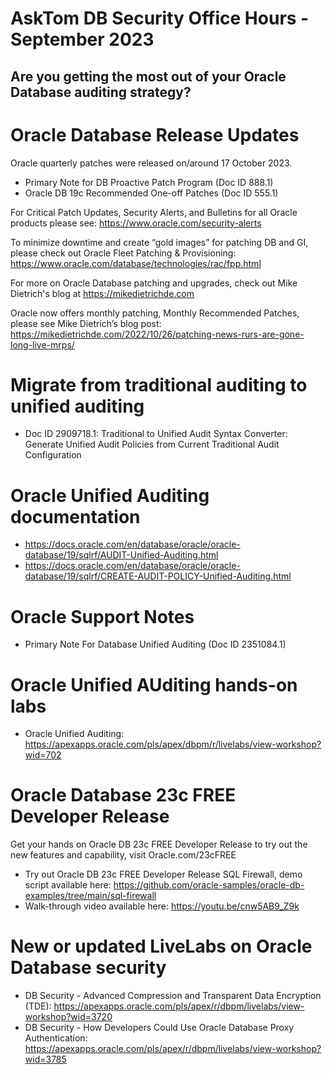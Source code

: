 # AskTom DB Security Office Hours - September 2023

## Are you getting the most out of your Oracle Database auditing strategy?

# 
# Oracle Database Release Updates

Oracle quarterly patches were released on/around 17 October 2023. 
- Primary Note for DB Proactive Patch Program (Doc ID 888.1)
- Oracle DB 19c Recommended One-off Patches (Doc ID 555.1)

For Critical Patch Updates, Security Alerts, and Bulletins for all Oracle products please see:  https://www.oracle.com/security-alerts

To minimize downtime and create “gold images” for patching DB and GI, please check out Oracle Fleet Patching & Provisioning: https://www.oracle.com/database/technologies/rac/fpp.html

For more on Oracle Database patching and upgrades, check out Mike Dietrich's blog at https://mikedietrichde.com

Oracle now offers monthly patching, Monthly Recommended Patches, please see Mike Dietrich’s blog post: https://mikedietrichde.com/2022/10/26/patching-news-rurs-are-gone-long-live-mrps/

# Migrate from traditional auditing to unified auditing

- Doc ID 2909718.1: Traditional to Unified Audit Syntax Converter: Generate Unified Audit Policies from Current Traditional Audit Configuration

# Oracle Unified Auditing documentation

- https://docs.oracle.com/en/database/oracle/oracle-database/19/sqlrf/AUDIT-Unified-Auditing.html
- https://docs.oracle.com/en/database/oracle/oracle-database/19/sqlrf/CREATE-AUDIT-POLICY-Unified-Auditing.html

# Oracle Support Notes

- Primary Note For Database Unified Auditing (Doc ID 2351084.1)

# Oracle Unified AUditing hands-on labs

- Oracle Unified Auditing: https://apexapps.oracle.com/pls/apex/dbpm/r/livelabs/view-workshop?wid=702
  
# Oracle Database 23c FREE Developer Release

Get your hands on Oracle DB 23c FREE Developer Release to try out the new features and capability, visit Oracle.com/23cFREE

- Try out Oracle DB 23c FREE Developer Release SQL Firewall, demo script available here: https://github.com/oracle-samples/oracle-db-examples/tree/main/sql-firewall
- Walk-through video available here: https://youtu.be/cnw5AB9_Z9k

# New or updated LiveLabs on Oracle Database security

- DB Security - Advanced Compression and Transparent Data Encryption (TDE): https://apexapps.oracle.com/pls/apex/r/dbpm/livelabs/view-workshop?wid=3720
- DB Security - How Developers Could Use Oracle Database Proxy Authentication: https://apexapps.oracle.com/pls/apex/r/dbpm/livelabs/view-workshop?wid=3785



